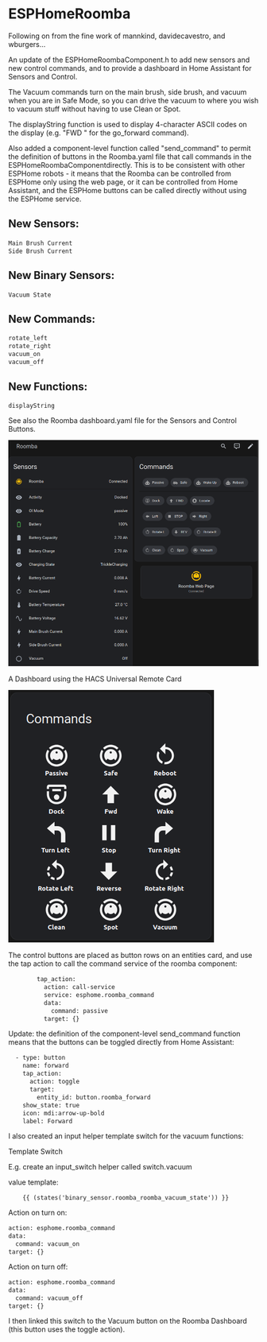 # ESPHomeRoomba

Following on from the fine work of mannkind, davidecavestro, and wburgers...

An update of the ESPHomeRoombaComponent.h to add new sensors and new control commands, and to provide a dashboard in Home Assistant for Sensors and Control.

The Vacuum commands turn on the main brush, side brush, and vacuum when you are in Safe Mode, so you can drive the vacuum to where you wish to vacuum stuff without having to use Clean or Spot.

The displayString function is used to display 4-character ASCII codes on the display (e.g. "FWD " for the go_forward command).

Also added a component-level function called "send_command" to permit the definition of buttons in the Roomba.yaml file that call commands in the ESPHomeRoombaComponentdirectly.  This is to be consistent with other ESPHome robots - it means that the Roomba can be controlled from ESPHome only using the web page, or it can be controlled from Home Assistant, and the ESPHome buttons can be called directly without using the ESPHome service.

New Sensors:
-----------

    Main Brush Current
    Side Brush Current

New Binary Sensors:
------------------

    Vacuum State

New Commands:
------------

    rotate_left
    rotate_right
    vacuum_on
    vacuum_off

New Functions:
-------------

    displayString

See also the Roomba dashboard.yaml file for the Sensors and Control Buttons.

![Roomba Dashboard](RoombaDashboard.png)

A Dashboard using the HACS Universal Remote Card

![Remote](Remote.png)

The control buttons are placed as button rows on an entities card, and use the tap action to call the command service of the roomba component:

```
        tap_action:
          action: call-service
          service: esphome.roomba_command
          data:
            command: passive
          target: {}
```

Update: the definition of the component-level send_command function means that the buttons can be toggled directly from Home Assistant:

```
  - type: button
    name: forward
    tap_action:
      action: toggle
      target:
        entity_id: button.roomba_forward
    show_state: true
    icon: mdi:arrow-up-bold
    label: Forward

```


I also created an input helper template switch for the vacuum functions:

Template Switch

E.g. create an input_switch helper called switch.vacuum

value template:
```
    {{ (states('binary_sensor.roomba_roomba_vacuum_state')) }}
```
Action on turn on:
```
action: esphome.roomba_command
data:
  command: vacuum_on
target: {}
```
Action on turn off:
```
action: esphome.roomba_command
data:
  command: vacuum_off
target: {}
```

I then linked this switch to the Vacuum button on the Roomba Dashboard (this button uses the toggle action).

